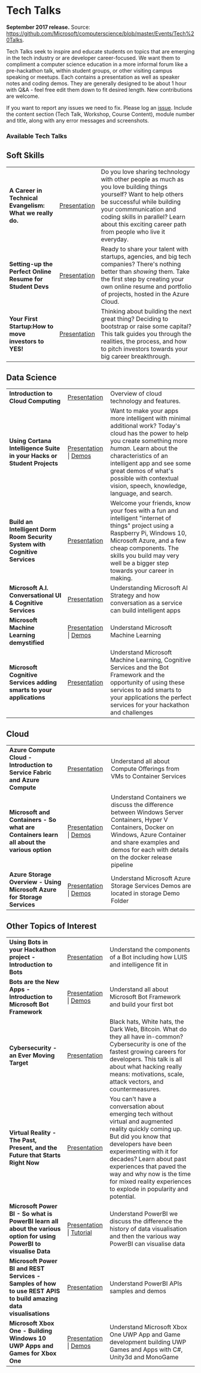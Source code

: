 <html lang="en">
   <head>
      <meta charset="utf-8">
      <meta http-equiv="X-UA-Compatible" content="IE=edge">
      <meta name="viewport" content="width=device-width, initial-scale=1">
      <title> Academic Resources / Tech Talks</title>
	  <link rel="stylesheet" href="style.css">
   </head>
   <body id="home">
      <div class="container">
         <div class="jumbotron">
            <h1>Tech Talks</h1>
            <p><b>September 2017 release.</b> Source: <a href="https://github.com/Microsoft/computerscience/blob/master/Events/Tech%20Talks">https://github.com/Microsoft/computerscience/blob/master/Events/Tech%20Talks</a>.</p>
            <p>
            Tech Talks seek to inspire and educate students on topics that are emerging in the tech industry or are developer career-focused. We want them to compliment a computer science education in a more informal forum like a pre-hackathon talk, within student groups, or other visiting campus speaking or meetups. Each contains a presentation as well as speaker notes and coding demos. They are generally designed to be about 1 hour with Q&A - feel free edit them down to fit desired length. New contributions are welcome.
            </p>
            <p>If you want to report any issues we need to fix. Please log an <a href="https://github.com/Microsoft/computerscience/issues">issue</a>. Include the content section (Tech Talk, Workshop, Course Content), module number and title, along with any error messages and screenshots.</p>
 	 </div>
         </div>
         <div class="panel panel-default">
            <div class="panel-heading">
               <h3 class="panel-title">Available Tech Talks</h3>
            </div>
            <div class="panel-body">
			<h2>Soft Skills</h2>
			<table class="table table-bordered table-striped table-hover">
					<tr>
					   <td><b>A Career in Technical Evangelism: What we really do.</b></td>
					   <td><a href="https://github.com/Microsoft/computerscience/blob/master/Events/Tech%20Talks/Tech%20Talk%20-%20A%20career%20in%20developer%20evangelism.pptx">Presentation</a></td>
					   <td>Do you love sharing technology with other people as much as you love building things yourself? Want to help others be successful while building your commmunication and coding skills in parallel? Learn about this exciting career path from people who live it everyday. </td>
					</tr>
					<tr>
					   <td><b>Setting-up the Perfect Online Resume for Student Devs</b></td>
					   <td><a href="https://github.com/Microsoft/computerscience/blob/master/Events/Tech%20Talks/Tech%20Talk%20-%20Setting%20up%20the%20Perfect%20Online%20Resume%20for%20Student%20Devs.pptx">Presentation</a></td>
					   <td>Ready to share your talent with startups, agencies, and big tech companies? There's nothing better than <i>showing</i> them. Take the first step by creating your own online resume and portfolio of projects, hosted in the Azure Cloud. </td>
					</tr>
					<tr>
					   <td><b>Your First Startup:How to move investors to YES!</b></td>
					   <td><a href="https://github.com/Microsoft/computerscience/blob/master/Events/Tech%20Talks/Tech%20Talk%20-%20How%20to%20move%20investors%20to%20Yes.pptx">Presentation</a></td>
					   <td>Thinking about building the next great thing? Deciding to bootstrap or raise some capital? This talk guides you through the realities, the process, and how to pitch investors towards your big career breakthrough. </td>
					</tr>
			</table>
			<h2>Data Science</h2>
			<table class="table table-bordered table-striped table-hover">
				<tr>
					   <td><b>Introduction to Cloud Computing</b></td>
					   <td><a href="https://github.com/Microsoft/computerscience/blob/master/Events/Tech%20Talks/Tech%20Talk%20-%20Introduction%20to%20Cloud%20Computing.pptx">Presentation</a></td>
					   <td>Overview of cloud technology and features.</td>
					</tr>
					<tr>
					   <td><b>Using Cortana Intelligence Suite in your Hacks or Student Projects</b></td>
					   <td><a href="https://github.com/Microsoft/computerscience/blob/master/Events/Tech%20Talks/Tech%20Talk%20-%20Using%20Cortana%20Intelligence%20Suite%20in%20your%20Hacks%20or%20Student%20Projects.pptx">Presentation</a> | <a href="https://github.com/Microsoft/computerscience/blob/master/Events/Tech%20Talks/Demos%20-%20Using%20Cortana%20Intelligence%20Suite%20in%20your%20Hacks%20or%20Student%20Projects.zip">Demos</a></td>
					   <td>Want to make your apps more intelligent with minimal additional work? Today's cloud has the power to help you create something more <i>human</i>. Learn about the characteristics of an intelligent app and see some great demos of what's possible with contextual vision, speech, knowledge, language, and search.</td>
					</tr>
					<tr>
					   <td><b>Build an Intelligent Dorm Room Security System with Cognitive Services</b></td>
					   <td><a href="https://github.com/Microsoft/computerscience/blob/master/Events/Tech%20Talks/Tech%20Talk%20-%20Build%20an%20Intelligent%20Dorm%20Room%20Security%20System.pptx">Presentation</a></td>
					   <td>Welcome your friends, know your foes with a fun and intelligent "internet of things" project using a Raspberry Pi, Windows 10, Microsoft Azure, and a few cheap components. The skills you build may very well be a bigger step towards your career in making.</td>
					</tr>
					<tr>
					   <td><b>Microsoft A.I. Conversational UI & Cognitive Services</b></td>
					   <td><a href="https://github.com/Microsoft/computerscience/blob/master/Events/Tech%20Talks/Tech%20Talk%20-%20MicrosoftAI%20ConversationalUI%20%26%20Cognitive.pdf">Presentation</a></td>
					   <td>Understanding Microsoft AI Strategy and how conversation as a service can build intelligent apps</td>
					</tr>
					<tr>
					   <td><b>Microsoft Machine Learning demystified</b></td>
					   <td><a href="https://github.com/Microsoft/computerscience/blob/master/Events/Tech%20Talks/Tech%20Talk%20-%20Machine%20Learning%20Demystified.pptx">Presentation</a> | <a href="https://github.com/Microsoft/computerscience/blob/master/Workshop/4.%20Machine%20Learning/Azure%20Machine%20Learning%20HOL%20(UWP).md">Demos</a></td>
					   <td>Understand Microsoft Machine Learning </td>
					</tr>
					<tr>
					   <td><b>Microsoft Cognitive Services adding smarts to your applications</b></td>
					   <td><a href="https://github.com/Microsoft/computerscience/blob/master/Events/Tech%20Talks/Tech%20Talk%20-%20Machine%20Learning%20Cognitive%20%26%20Bots.pdf">Presentation</a></td>
					   <td>Understand Microsoft Machine Learning, Cognitive Services and the Bot Framework and the opportunity of using these services to add smarts to your applications the perfect services for your hackathon and challenges</td>
					</tr>
			</table>
			<h2>Cloud</h2>
			<table class="table table-bordered table-striped table-hover">
					<tr>
					   <td><b>Azure Compute Cloud - Introduction to Service Fabric and Azure Compute</b></td>
					   <td><a href="https://github.com/Microsoft/computerscience/blob/master/Events/Tech%20Talks/Tech%20Talk%20-%20Azure%20compute%20cloud.pptx">Presentation</a></td>
					   <td>Understand all about Compute Offerings from VMs to Container Services</td>
					</tr>
						<tr>
					   <td><b>Microsoft and Containers - So what are Containers learn all about the various option</b></td>
					   <td><a href="https://github.com/Microsoft/computerscience/blob/master/Events/Tech%20Talks/Tech%20Talk%20-%20Microsoft%20and%20Containers.pptx">Presentation</a> | <a href="https://github.com/Microsoft/computerscience/tree/master/Events/Tech%20Talks/ContainerDemo">Demos</a></td>
					   <td>Understand Containers we discuss the difference between Windows Server Containers, Hyper V Containers, Docker on Windows, Azure Container and share examples and demos for each with details on the docker release pipeline</td>
					</tr>
					<tr>
					   <td><b>Azure Storage Overview - Using Microsoft Azure for Storage Services </b></td>
					   <td><a href="https://github.com/Microsoft/computerscience/blob/master/Events/Tech%20Talks/Tech%20Talk%20-%20AzureStorageOverview.pptx">Presentation</a> | <a href="https://github.com/Microsoft/computerscience/tree/master/Events/Tech%20Talks/StorageDemo">Demos</a></td>
					   <td>Understand Microsoft Azure Storage Services Demos are located in storage Demo Folder</td>
					</tr>
			</table>
			<h2>Other Topics of Interest</h2>
               <table class="table table-bordered table-striped table-hover">
					<tr>
					   <td><b>Using Bots in your Hackathon project - Introduction to Bots</b></td>
					   <td><a href="https://github.com/Microsoft/computerscience/blob/master/Events/Tech%20Talks/Tech%20Talk%20-%20Using%20Bots%20in%20Your%20Hackathon%20Project.pptx">Presentation</a></td>
					   <td>Understand the components of a Bot including how LUIS and intelligence fit in</td>
					</tr>
					<tr>
					   <td><b>Bots are the New Apps - Introduction to Microsoft Bot Framework</b></td>
					   <td><a href="https://github.com/Microsoft/computerscience/blob/master/Events/Tech%20Talks/Tech%20Talk%20-%20Bots%20Are%20the%20New%20Apps.pptx">Presentation</a> | <a href="https://github.com/Microsoft/computerscience/tree/master/Events/Tech%20Talks/busbot">Demos</a></td>
					   <td>Understand all about Microsoft Bot Framework and build your first bot</td>
					</tr>
					<tr>
					   <td><b>Cybersecurity - an Ever Moving Target</b></td>
					   <td><a href="https://github.com/Microsoft/computerscience/blob/master/Events/Tech%20Talks/Tech%20Talk%20-%20Cybersecurity%20an%20Ever%20Moving%20Target.pptx">Presentation</a></td>
					   <td>Black hats, White hats, the Dark Web, Bitcoin. What do they all have in-common? Cybersecurity is one of the fastest growing careers for developers. This talk is all about what hacking really means: motivations, scale, attack vectors, and countermeasures.</td>
					</tr>
					<tr>
					   <td><b>Virtual Reality - The Past, Present, and the Future that Starts Right Now</b></td>
					   <td><a href="https://github.com/Microsoft/computerscience/blob/master/Events/Tech%20Talks/Tech%20Talk%20-%20The%20tech%20path%20towards%20Augmented%20and%20Virtual%20Reality.pptx">Presentation</a></td>
					   <td>You can't have a conversation about emerging tech without virtual and augmented reality quickly coming up. But did you know that developers have been experimenting with it for decades? Learn about past experiences that paved the way and why now is the time for mixed reality experiences to explode in popularity and potential.  </td>
					</tr>
						<tr>
					   <td><b>Microsoft Power BI - So what is PowerBI learn all about the various option for using PowerBI to visualise Data</b></td>
					   <td><a href="https://github.com/Microsoft/computerscience/blob/master/Events/Tech%20Talks/Tech%20Talk%20-%20PowerBI_StudentPresentation.pptx">Presentation</a> | <a href="https://blogs.msdn.microsoft.com/uk_faculty_connection/2016/08/31/visualisation-of-data-with-power-bi/">Tutorial</a></td>
					   <td>Understand PowerBI we discuss the difference the history of data visualisation and then the various way PowerBI can visualise data</td>
					</tr>
						<tr>
					   <td><b>Microsoft Power BI and REST Services - Samples of how to use REST APIS to build amazing data visualisations</b></td>
					   <td><a href="https://github.com/Microsoft/computerscience/blob/master/Events/Tech%20Talks/Tech%20Talk%20-%20PowerBI_RESTSamples_student.pptx">Presentation</a></td>
					   <td>Understand PowerBI APIs samples and demos</td>
					   </tr>
					<tr>
					   <td><b>Microsoft Xbox One - Building Windows 10 UWP Apps and Games for Xbox One</b></td>
					   <td><a href="https://github.com/Microsoft/computerscience/blob/master/Events/Tech%20Talks/Tech%20Talk%20-%20Building%20UWP%20Apps%20&%20Games%20for%20XboxOne.pptx">Presentation</a> | <a href="https://github.com/Microsoft/computerscience/tree/master/Events/Tech%20Talks/XboxOneUWPDemo">Demos</a></td>
					   <td>Understand Microsoft Xbox One UWP App and Game development building UWP Games and Apps with C#, Unity3d and MonoGame</td>
					</tr>
				 </table>
			</div>
      </div>
   </body>
</html>
